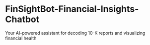 # FinSightBot-Financial-Insights-Chatbot
Your AI-powered assistant for decoding 10-K reports and visualizing financial health
